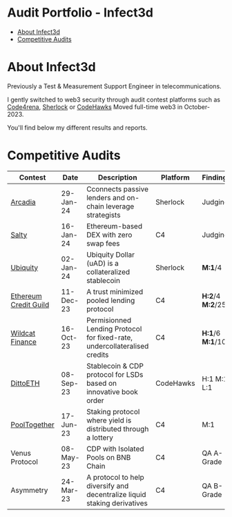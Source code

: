 # Audit Portfolio - Infect3d
- [About Infect3d](#about-Infect3d)
- [Competitive Audits](#competitive-audits)

# About Infect3d
Previously a Test & Measurement Support Engineer in telecommunications.

I gently switched to web3 security through audit contest platforms such as [Code4rena](https://code4rena.com/), [Sherlock](https://www.sherlock.xyz/) or [CodeHawks](https://www.codehawks.com/)
Moved full-time web3 in October-2023.

You'll find below my different results and reports.

# Competitive Audits
| Contest				| Date		| Description 																| Platform  | Findings			| Mention						| Report														|
| --------------------- | --------- |--------------------------------------------------------------------------	| --------- | -----------------	| ---------------------------	| ------------------------------------------------------------- |
| [Arcadia](https://audits.sherlock.xyz/contests/137)		| 29-Jan-24	| Cconnects passive lenders and on-chain leverage strategists	| Sherlock		| Judging		|								|  [In Progress](github.com/InfectedIsm/Reports-Portfolio/blob/main/Competitive%20Audits/In%20Progress.md)       |
| [Salty](https://code4rena.com/audits/2024-01-saltyio#top)		| 16-Jan-24		| Ethereum-based DEX with zero swap fees										| C4		| Judging		|								| [In Progress](github.com/InfectedIsm/Reports-Portfolio/blob/main/Competitive%20Audits/In%20Progress.md)       |
| [Ubiquity](https://audits.sherlock.xyz/contests/138)		| 02-Jan-24	| Ubiquity Dollar (uAD) is a collateralized stablecoin								| Sherlock	| **M:1**/4		|								| [Still not public](github.com/InfectedIsm/Reports-Portfolio/blob/main/Competitive%20Audits/In%20Progress.md)       |
| [Ethereum Credit Guild](https://code4rena.com/audits/2023-12-ethereum-credit-guild)	| 11-Dec-23	| A trust minimized pooled lending protocol		| C4		| **H:2**/4 **M:2**/25		|  								| [Still not public](github.com/InfectedIsm/Reports-Portfolio/blob/main/Competitive%20Audits/In%20Progress.md)       |
| [Wildcat Finance](https://code4rena.com/audits/2023-10-the-wildcat-protocol#top)		| 16-Oct-23	| Permisionned Lending Protocol for fixed-rate, undercollateralised credits	| C4		| **H:1**/6  **M:1**/10			| 								| [Link](https://github.com/InfectedIsm/Reports-Portfolio/blob/main/Competitive%20Audits/1%20-%20Wildcat%20Finance.md)       |
| [DittoETH](https://www.codehawks.com/contests/clm871gl00001mp081mzjdlwc)				| 08-Sep-23	| Stablecoin & CDP protocol for LSDs based on innovative book order			| CodeHawks	| H:1 M:1 L:1		| 1 H selected for report		| [Link](https://github.com/InfectedIsm/Reports-Portfolio/blob/main/Competitive%20Audits/2%20-%20DittoETH.md)       |
| [PoolTogether](https://code4rena.com/audits/2021-10-pooltogether-v4-contest#top)			| 17-Jun-23	| Staking protocol where yield is distributed through a lottery				| C4		| M:1				| 1 M Selected for report		| [Link](https://github.com/InfectedIsm/Reports-Portfolio/blob/main/Competitive%20Audits/3%20-%20Pool%20Together.md)       |
| Venus Protocol		| 08-May-23	| CDP with Isolated Pools on BNB Chain										| C4		| QA A-Grade		|								| [Link](https://github.com/InfectedIsm/Reports-Portfolio/blob/main/Competitive%20Audits/4%20-%20Venus%20Protocol.md)       |
| Asymmetry				| 24-Mar-23	| A protocol to help diversify and decentralize liquid staking derivatives	| C4		| QA B-Grade		|								| [Link](https://github.com/InfectedIsm/Reports-Portfolio/blob/main/Competitive%20Audits/5%20-%20Assymetry.md)       |

